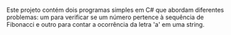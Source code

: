 Este projeto contém dois programas simples em C# que abordam diferentes problemas: um para verificar se um número pertence à sequência de Fibonacci e outro para contar a ocorrência da letra 'a' em uma string.
